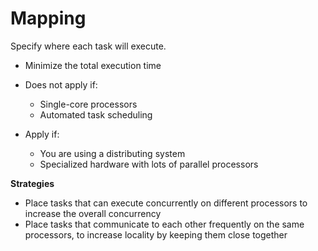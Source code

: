 # Mapping
Specify where each task will execute.
- Minimize the total execution time

- Does not apply if:
  - Single-core processors
  - Automated task scheduling
- Apply if:
  - You are using a distributing system
  - Specialized hardware with lots of parallel processors

**Strategies**
- Place tasks that can execute concurrently on different processors to increase the overall concurrency
- Place tasks that communicate to each other frequently on the same processors, to increase locality by keeping them close together